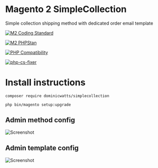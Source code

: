 # Magento 2 SimpleCollection

Simple collection shipping method with dedicated order email template

[![M2 Coding Standard](https://github.com/DominicWatts/SimpleCollection/actions/workflows/phpcs.yml/badge.svg)](https://github.com/DominicWatts/SimpleCollection/actions/workflows/phpcs.yml)

[![M2 PHPStan](https://github.com/DominicWatts/SimpleCollection/actions/workflows/phpstan.yml/badge.svg)](https://github.com/DominicWatts/SimpleCollection/actions/workflows/phpstan.yml)

[![PHP Compatibility](https://github.com/DominicWatts/SimpleCollection/actions/workflows/phpcompatibility.yml/badge.svg)](https://github.com/DominicWatts/SimpleCollection/actions/workflows/phpcompatibility.yml)

[![php-cs-fixer](https://github.com/DominicWatts/SimpleCollection/actions/workflows/phpcsfixer.yml/badge.svg)](https://github.com/DominicWatts/SimpleCollection/actions/workflows/phpcsfixer.yml)

# Install instructions #

`composer require dominicwatts/simplecollection`

`php bin/magento setup:upgrade`

## Admin method config

![Screenshot](https://gcdnb.pbrd.co/images/tNgHeQPTNClv.png?o=1)

## Admin template config

![Screenshot](https://gcdnb.pbrd.co/images/Gp8XJpnG9sxK.png?o=1)